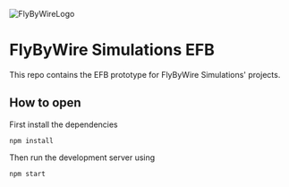 ![FlyByWireLogo](https://raw.githubusercontent.com/flybywiresim/fbw-branding/master/svg/FBW-Logo.svg)
# FlyByWire Simulations EFB

This repo contains the EFB prototype for FlyByWire Simulations' projects.

## How to open

First install the dependencies
```shell script
npm install
```

Then run the development server using
```shell script
npm start
```

